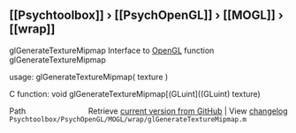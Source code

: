 ## [[Psychtoolbox]] &#8250; [[PsychOpenGL]] &#8250; [[MOGL]] &#8250; [[wrap]]

glGenerateTextureMipmap  Interface to [OpenGL](OpenGL) function glGenerateTextureMipmap  
  
usage:  glGenerateTextureMipmap( texture )  
  
C function:  void glGenerateTextureMipmap[(GLuint]((GLuint) texture)  




<div class="code_header" style="text-align:right;">
  <span style="float:left;">Path&nbsp;&nbsp;</span> <span class="counter">Retrieve <a href=
  "https://raw.github.com/Psychtoolbox-3/Psychtoolbox-3/beta/Psychtoolbox/PsychOpenGL/MOGL/wrap/glGenerateTextureMipmap.m">current version from GitHub</a> | View <a href=
  "https://github.com/Psychtoolbox-3/Psychtoolbox-3/commits/beta/Psychtoolbox/PsychOpenGL/MOGL/wrap/glGenerateTextureMipmap.m">changelog</a></span>
</div>
<div class="code">
  <code>Psychtoolbox/PsychOpenGL/MOGL/wrap/glGenerateTextureMipmap.m</code>
</div>

